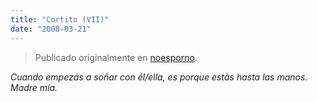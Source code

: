 ```yaml
---
title: "Cortito (VII)"
date: "2008-03-21"
---
```


> Publicado originalmente en [noesporno](/noesporno).

_Cuando empezás a soñar con él/ella, es porque estás hasta las manos. Madre mía._